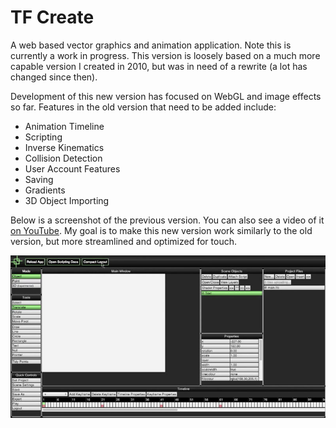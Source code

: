 # TF Create

A web based vector graphics and animation application. Note this is currently a work in progress. This version is loosely based on a much more capable version I created in 2010, but was in need of a rewrite (a lot has changed since then).

Development of this new version has focused on WebGL and image effects so far. Features in the old version that need to be added include:

* Animation Timeline
* Scripting
* Inverse Kinematics
* Collision Detection
* User Account Features
* Saving
* Gradients
* 3D Object Importing

Below is a screenshot of the previous version. You can also see a video of it [on YouTube](https://www.youtube.com/watch?v=61GiFSsuVwo). My goal is to make this new version work similarly to the old version, but more streamlined and optimized for touch.

![Previous Version Img](https://raw.githubusercontent.com/tjbaron/TF-Create/master/img.jpg)

